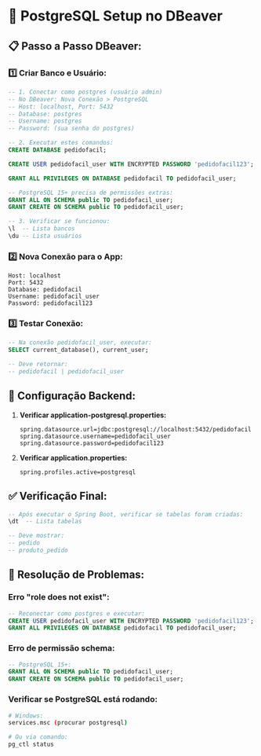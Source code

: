 # 🐘 PostgreSQL Setup no DBeaver

## 📋 **Passo a Passo DBeaver:**

### 1️⃣ **Criar Banco e Usuário:**

```sql
-- 1. Conectar como postgres (usuário admin)
-- No DBeaver: Nova Conexão > PostgreSQL
-- Host: localhost, Port: 5432
-- Database: postgres
-- Username: postgres
-- Password: (sua senha do postgres)

-- 2. Executar estes comandos:
CREATE DATABASE pedidofacil;

CREATE USER pedidofacil_user WITH ENCRYPTED PASSWORD 'pedidofacil123';

GRANT ALL PRIVILEGES ON DATABASE pedidofacil TO pedidofacil_user;

-- PostgreSQL 15+ precisa de permissões extras:
GRANT ALL ON SCHEMA public TO pedidofacil_user;
GRANT CREATE ON SCHEMA public TO pedidofacil_user;

-- 3. Verificar se funcionou:
\l  -- Lista bancos
\du -- Lista usuários
```

### 2️⃣ **Nova Conexão para o App:**

```
Host: localhost
Port: 5432
Database: pedidofacil
Username: pedidofacil_user  
Password: pedidofacil123
```

### 3️⃣ **Testar Conexão:**

```sql
-- Na conexão pedidofacil_user, executar:
SELECT current_database(), current_user;

-- Deve retornar:
-- pedidofacil | pedidofacil_user
```

## 🔧 **Configuração Backend:**

1. **Verificar application-postgresql.properties:**
   ```properties
   spring.datasource.url=jdbc:postgresql://localhost:5432/pedidofacil
   spring.datasource.username=pedidofacil_user
   spring.datasource.password=pedidofacil123
   ```

2. **Verificar application.properties:**
   ```properties
   spring.profiles.active=postgresql
   ```

## ✅ **Verificação Final:**

```sql
-- Após executar o Spring Boot, verificar se tabelas foram criadas:
\dt  -- Lista tabelas

-- Deve mostrar:
-- pedido
-- produto_pedido
```

## 🚨 **Resolução de Problemas:**

### **Erro "role does not exist":**
```sql
-- Reconectar como postgres e executar:
CREATE USER pedidofacil_user WITH ENCRYPTED PASSWORD 'pedidofacil123';
GRANT ALL PRIVILEGES ON DATABASE pedidofacil TO pedidofacil_user;
```

### **Erro de permissão schema:**
```sql
-- PostgreSQL 15+:
GRANT ALL ON SCHEMA public TO pedidofacil_user;
GRANT CREATE ON SCHEMA public TO pedidofacil_user;
```

### **Verificar se PostgreSQL está rodando:**
```bash
# Windows:
services.msc (procurar postgresql)

# Ou via comando:
pg_ctl status
``` 